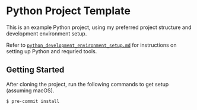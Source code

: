 # Python Project Template

This is an example Python project, using my preferred project structure and development environment setup.

Refer to [`python_development_environment_setup.md`](python_development_environment_setup.md) for instructions on 
setting up Python and requried tools.

## Getting Started

After cloning the project, run the following commands to get setup (assuming macOS).

    $ pre-commit install
